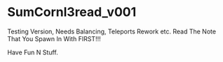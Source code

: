 # SumCornl3read_v001
Testing Version, Needs Balancing, Teleports Rework etc. 
Read The Note That You Spawn In With FIRST!!!

Have Fun N Stuff.
